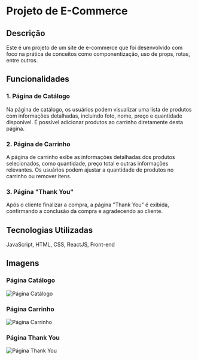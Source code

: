 # Projeto de E-Commerce

## Descrição

Este é um projeto de um site de e-commerce que foi desenvolvido com foco na prática de conceitos como componentização, uso de props, rotas, entre outros.

## Funcionalidades

### 1. Página de Catálogo

Na página de catálogo, os usuários podem visualizar uma lista de produtos com informações detalhadas, incluindo foto, nome, preço e quantidade disponível. É possível adicionar produtos ao carrinho diretamente desta página.

### 2. Página de Carrinho

A página de carrinho exibe as informações detalhadas dos produtos selecionados, como quantidade, preço total e outras informações relevantes. Os usuários podem ajustar a quantidade de produtos no carrinho ou remover itens.

### 3. Página "Thank You"

Após o cliente finalizar a compra, a página "Thank You" é exibida, confirmando a conclusão da compra e agradecendo ao cliente.

## Tecnologias Utilizadas

JavaScript, HTML, CSS, ReactJS, Front-end

## Imagens


### Página Catálogo

![Página Catálogo](projeto_ecommerce/public/catalogo1.png)


### Página Carrinho

![Página Carrinho](projeto_ecommerce/public/carrinho.png)

### Página Thank You

![Página Thank You](projeto_ecommerce/public/thankyou.png)
